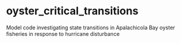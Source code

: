 # oyster_critical_transitions
Model code investigating state transitions in Apalachicola Bay oyster fisheries in response to hurricane disturbance
